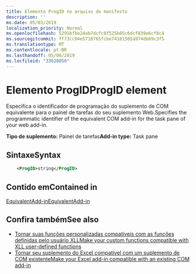 ```yaml
---
title: Elemento ProgID no arquivo de manifesto
description: ''
ms.date: 05/03/2019
localization_priority: Normal
ms.openlocfilehash: 5291bfbe24ab7dcfc8f525b85c6dcf839e6cf8c4
ms.sourcegitcommit: ff73cc04e5718765fcbe74181505a974db69c3f5
ms.translationtype: MT
ms.contentlocale: pt-BR
ms.lasthandoff: 05/06/2019
ms.locfileid: "33628050"
---
```

# <a name="progid-element"></a><span data-ttu-id="232d0-102">Elemento ProgID</span><span class="sxs-lookup"><span data-stu-id="232d0-102">ProgID element</span></span>

<span data-ttu-id="232d0-103">Especifica o identificador de programação do suplemento de COM equivalente para o painel de tarefas do seu suplemento Web.</span><span class="sxs-lookup"><span data-stu-id="232d0-103">Specifies the programmatic identifier of the equivalent COM add-in for the task pane of your web add-in.</span></span>

<span data-ttu-id="232d0-104">**Tipo de suplemento:** Painel de tarefas</span><span class="sxs-lookup"><span data-stu-id="232d0-104">**Add-in type:** Task pane</span></span>

## <a name="syntax"></a><span data-ttu-id="232d0-105">Sintaxe</span><span class="sxs-lookup"><span data-stu-id="232d0-105">Syntax</span></span>

```XML
    <ProgID>string</ProgID>  
```

## <a name="contained-in"></a><span data-ttu-id="232d0-106">Contido em</span><span class="sxs-lookup"><span data-stu-id="232d0-106">Contained in</span></span>

[<span data-ttu-id="232d0-107">EquivalentAdd-in</span><span class="sxs-lookup"><span data-stu-id="232d0-107">EquivalentAdd-in</span></span>](equivalentaddin.md)

## <a name="see-also"></a><span data-ttu-id="232d0-108">Confira também</span><span class="sxs-lookup"><span data-stu-id="232d0-108">See also</span></span>

- [<span data-ttu-id="232d0-109">Tornar suas funções personalizadas compatíveis com as funções definidas pelo usuário XLL</span><span class="sxs-lookup"><span data-stu-id="232d0-109">Make your custom functions compatible with XLL user-defined functions</span></span>](../../excel/make-custom-functions-compatible-with-xll-udf.md)
- [<span data-ttu-id="232d0-110">Tornar seu suplemento do Excel compatível com um suplemento de COM existente</span><span class="sxs-lookup"><span data-stu-id="232d0-110">Make your Excel add-in compatible with an existing COM add-in</span></span>](../../develop/make-office-add-in-compatible-with-existing-com-add-in.md)